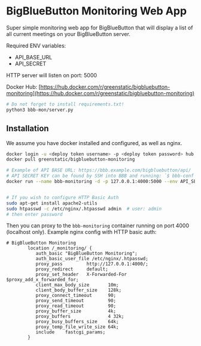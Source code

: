 # BigBlueButton Monitoring Web App
Super simple monitoring web app for BigBlueButton that will display a list of all current meetings on your BigBlueButton server.

Required ENV variables:
* API_BASE_URL
* API_SECRET

HTTP server will listen on port: 5000

Docker Hub: [https://hub.docker.com/r/greenstatic/bigbluebutton-monitoring](https://hub.docker.com/r/greenstatic/bigbluebutton-monitoring)

```bash
# Do not forget to install requirements.txt!
python3 bbb-mon/server.py
```

## Installation
We assume you have docker installed and configured, as well as nginx.

```bash
docker login -u <deploy token username> -p <deploy token password> hub.garaza.io
docker pull greenstatic/bigbluebutton-monitoring

# Example of API BASE URL: https://bbb.example.com/bigbluebutton/api/
# API SECRET KEY can be found by SSH into BBB and running: `$ bbb-conf --secret`
docker run --name bbb-monitoring -d -p 127.0.0.1:4000:5000 --env API_SECRET=<API SECRET KEY> --env API_BASE_URL=<API BASE URL> greenstatic/bigbluebutton-monitoring


# If you wish to configure HTTP Basic Auth
sudo apt-get install apache2-utils
sudo htpasswd -c /etc/nginx/.htpasswd admin  # user: admin
# then enter password

```

Then you can proxy to the `bbb-monitoring` container running on port 4000 (localhost only).
Example nginx config with HTTP basic auth:
```
# BigBlueButton Monitoring
        location /_monitoring/ {
           auth_basic "BigBlueButton Monitoring";
           auth_basic_user_file /etc/nginx/.htpasswd;
           proxy_pass         http://127.0.0.1:4000/;
           proxy_redirect     default;
           proxy_set_header   X-Forwarded-For   $proxy_add_x_forwarded_for;
           client_max_body_size       10m;
           client_body_buffer_size    128k;
           proxy_connect_timeout      90;
           proxy_send_timeout         90;
           proxy_read_timeout         90;
           proxy_buffer_size          4k;
           proxy_buffers              4 32k;
           proxy_busy_buffers_size    64k;
           proxy_temp_file_write_size 64k;
           include    fastcgi_params;
        }
```